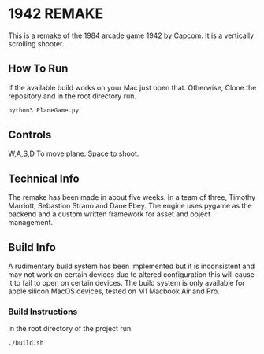 # 1942 REMAKE
This is a remake of the 1984 arcade game 1942 by Capcom. It is a vertically scrolling shooter.

## How To Run
If the available build works on your Mac just open that.
Otherwise, Clone the repository and in the root directory run.
```bash
python3 PlaneGame.py
```

## Controls
W,A,S,D To move plane.
Space to shoot.

## Technical Info
The remake has been made in about five weeks. In a team of three, Timothy Marriott, Sebastion Strano and Dane Ebey. The engine uses pygame as the backend and a custom written framework for asset and object management.
## Build Info
A rudimentary build system has been implemented but it is inconsistent and may not work on certain devices due to altered configuration this will cause it to fail to open on certain devices. The build system is only available for apple silicon MacOS devices, tested on M1 Macbook Air and Pro.

### Build Instructions
In the root directory of the project run.
```bash
./build.sh
```